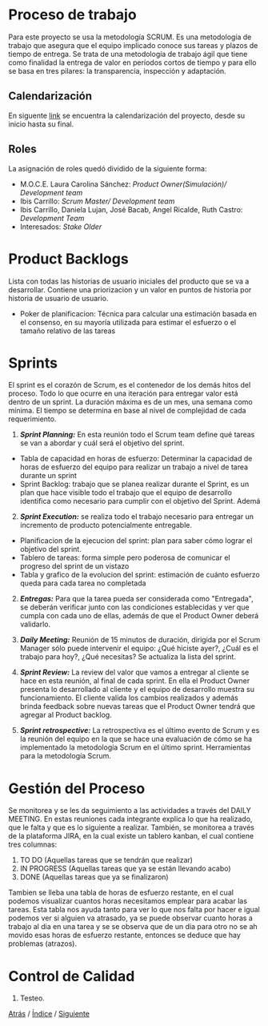 # Proceso de trabajo
Para este proyecto se usa la metodología SCRUM. Es una metodología de trabajo que asegura que el equipo implicado conoce sus tareas y plazos de tiempo de entrega. Se trata de una metodología de trabajo ágil que tiene como finalidad la entrega de valor en períodos cortos de tiempo y para ello se basa en tres pilares: la transparencia, inspección y adaptación.

## Calendarización

En siguente [link](https://drive.google.com/file/d/1IO2-knW1HDJJIzXlig-Cnz7ZG3cLy5mv/view?usp=sharing "link") se encuentra la calendarización del proyecto, desde su inicio hasta su final.

## Roles
La asignación de roles quedó dividido de la siguiente forma:
- M.O.C.E. Laura Carolina Sánchez: *Product Owner(Simulación)/ Development team*
- Ibis Carrillo: *Scrum Master/ Development team*
- Ibis Carrillo, Daniela Lujan, José Bacab, Angel Ricalde, Ruth Castro: *Development Team*
- Interesados: *Stake Older*

# Product Backlogs #
Lista con todas las historias de usuario iniciales del producto que se va a desarrollar. Contiene una priorizacion y un valor en puntos de historia por historia de usuario de usuario.
 + Poker de planificacion: Técnica para calcular una estimación basada en el consenso, en su mayoría utilizada para estimar el esfuerzo o el tamaño relativo de las tareas 

# Sprints #
El sprint es el corazón de Scrum, es el contenedor de los demás hitos del proceso. Todo lo que ocurre en una iteración para entregar valor está dentro de un sprint. La duración máxima es de un mes, una semana como mínima. El tiempo se determina en base al nivel de complejidad de cada requerimiento. 

1.  ***Sprint Planning:*** En esta reunión todo el Scrum team define qué tareas se van a abordar y cuál será el objetivo del sprint.

 + Tabla de capacidad en horas de esfuerzo: Determinar la capacidad de horas de esfuerzo del equipo para realizar un trabajo a nivel de tarea durante un
sprint
 + Sprint Backlog: trabajo que se planea realizar durante el Sprint, es un plan que hace visible todo el trabajo que el equipo de desarrollo identifica como necesario para cumplir con el objetivo del Sprint. Ademá
 
 2. ***Sprint Execution:*** se realiza todo el trabajo necesario para entregar un incremento de producto potencialmente entregable.
 
 + Planificacion de la ejecucion del sprint: plan para saber cómo lograr el objetivo del sprint.
 + Tablero de tareas: forma simple pero poderosa de comunicar el progreso del sprint de un vistazo
 + Tabla y grafico de la evolucion del sprint: estimación de cuánto esfuerzo queda para cada tarea no completada
 
2.  ***Entregas:*** Para que la tarea pueda ser considerada como "Entregada", se deberán verificar junto con las condiciones establecidas y ver que cumpla con cada uno de ellas, además de que el Product Owner deberá validarlo.

3.	***Daily Meeting:*** Reunión de 15 minutos de duración, dirigida por el Scrum Manager sólo puede intervenir el equipo: ¿Qué hiciste ayer?, ¿Cuál es el trabajo para hoy?, ¿Qué necesitas? Se actualiza la lista del sprint.

4.	***Sprint Review:*** La review del valor que vamos a entregar al cliente se hace en esta reunión, al final de cada sprint. En ella el Product Owner presenta lo desarrollado al cliente y el equipo de desarrollo muestra su funcionamiento.  El cliente valida los cambios realizados y además brinda feedback sobre nuevas tareas que el  Product Owner tendrá que agregar al Product backlog.


5.	***Sprint retrospective:*** La retrospectiva es el último evento de Scrum y es la reunión del equipo en la que se hace una evaluación de cómo se ha implementado la metodología Scrum en el último sprint. Herramientas para la metodología Scrum.

# Gestión del Proceso #
Se monitorea y se les da seguimiento a las actividades a través del DAILY MEETING. En estas reuniones cada integrante explica lo que ha realizado, que le falta y que es lo siguiente a realizar. También, se monitorea a través de la plataforma JIRA, en la cual existe un tablero kanban, el cual contiene tres columnas: 
1. TO DO (Aquellas tareas que se tendrán que realizar) 
2. IN PROGRESS (Aquellas tareas que ya se están llevando acabo) 
3. DONE (Aquellas tareas que ya se finalizaron)

Tambien se lleba una tabla de horas de esfuerzo restante, en el cual podemos visualizar cuantos horas necesitamos emplear para acabar las tareas. Esta tabla nos ayuda tanto para ver lo que nos falta por hacer e igual podemos ver si alguien va atrasado, ya se puede observar cuanto horas a trabajo al dia en una tarea y se se observa que de un dia para otro no se ah movido esas horas de esfuerzo restante, entonces se deduce que hay problemas (atrazos).

# Control de Calidad #
1.	Testeo.

[Atrás](https://github.com/Ibis-C/Metodos-de-organizacion/blob/Entrega-Final/Documentacion/3.%20Historias%20de%20usuario%20y%20requerimientos%20no%20funcionales.md)
/ [Índice](https://github.com/Ibis-C/Metodos-de-organizacion/blob/Entrega-Final/README.md#%C3%ADndice-scroll) /
[Siguiente](https://github.com/Ibis-C/Metodos-de-organizacion/blob/Entrega-Final/Documentacion/5.%20bitácora.md#bitácora)

 



